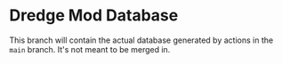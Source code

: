 # Dredge Mod Database
This branch will contain the actual database generated by actions in the `main` branch. It's not meant to be merged in.
